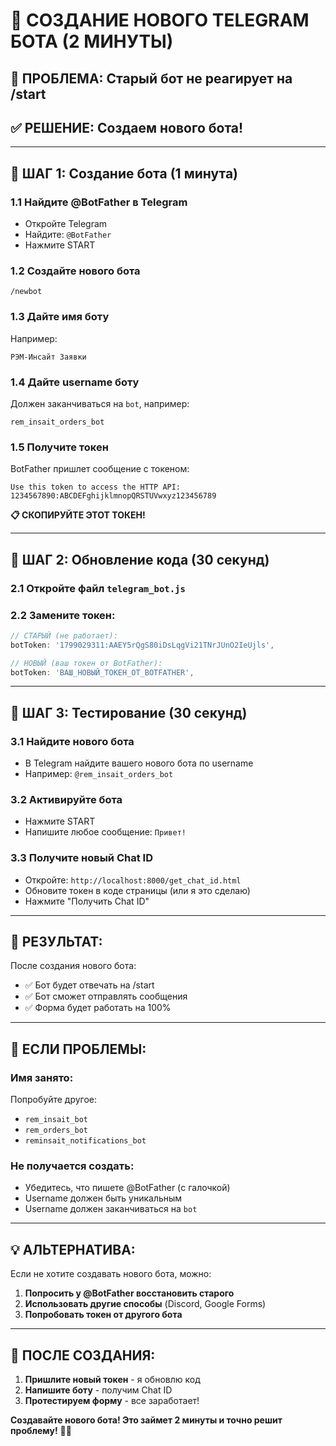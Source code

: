 # 🤖 СОЗДАНИЕ НОВОГО TELEGRAM БОТА (2 МИНУТЫ)

## 🚨 **ПРОБЛЕМА:** Старый бот не реагирует на /start

## ✅ **РЕШЕНИЕ:** Создаем нового бота!

---

## 📱 **ШАГ 1: Создание бота (1 минута)**

### **1.1 Найдите @BotFather в Telegram**
- Откройте Telegram
- Найдите: `@BotFather`
- Нажмите START

### **1.2 Создайте нового бота**
```
/newbot
```

### **1.3 Дайте имя боту**
Например:
```
РЭМ-Инсайт Заявки
```

### **1.4 Дайте username боту**
Должен заканчиваться на `bot`, например:
```
rem_insait_orders_bot
```

### **1.5 Получите токен**
BotFather пришлет сообщение с токеном:
```
Use this token to access the HTTP API:
1234567890:ABCDEFghijklmnopQRSTUVwxyz123456789
```

**📋 СКОПИРУЙТЕ ЭТОТ ТОКЕН!**

---

## 🔧 **ШАГ 2: Обновление кода (30 секунд)**

### **2.1 Откройте файл `telegram_bot.js`**

### **2.2 Замените токен:**
```javascript
// СТАРЫЙ (не работает):
botToken: '1799029311:AAEY5rQgS80iDsLqgVi21TNrJUnO2IeUjls',

// НОВЫЙ (ваш токен от BotFather):
botToken: 'ВАШ_НОВЫЙ_ТОКЕН_ОТ_BOTFATHER',
```

---

## 🚀 **ШАГ 3: Тестирование (30 секунд)**

### **3.1 Найдите нового бота**
- В Telegram найдите вашего нового бота по username
- Например: `@rem_insait_orders_bot`

### **3.2 Активируйте бота**
- Нажмите START
- Напишите любое сообщение: `Привет!`

### **3.3 Получите новый Chat ID**
- Откройте: `http://localhost:8000/get_chat_id.html`
- Обновите токен в коде страницы (или я это сделаю)
- Нажмите "Получить Chat ID"

---

## 🎯 **РЕЗУЛЬТАТ:**

После создания нового бота:
- ✅ Бот будет отвечать на /start
- ✅ Бот сможет отправлять сообщения
- ✅ Форма будет работать на 100%

---

## 🚨 **ЕСЛИ ПРОБЛЕМЫ:**

### **Имя занято:**
Попробуйте другое:
- `rem_insait_bot`
- `rem_orders_bot`
- `reminsait_notifications_bot`

### **Не получается создать:**
- Убедитесь, что пишете @BotFather (с галочкой)
- Username должен быть уникальным
- Username должен заканчиваться на `bot`

---

## 💡 **АЛЬТЕРНАТИВА:**

Если не хотите создавать нового бота, можно:
1. **Попросить у @BotFather восстановить старого**
2. **Использовать другие способы** (Discord, Google Forms)
3. **Попробовать токен от другого бота**

---

## 🎉 **ПОСЛЕ СОЗДАНИЯ:**

1. **Пришлите новый токен** - я обновлю код
2. **Напишите боту** - получим Chat ID
3. **Протестируем форму** - все заработает!

**Создавайте нового бота! Это займет 2 минуты и точно решит проблему!** 🤖✨

